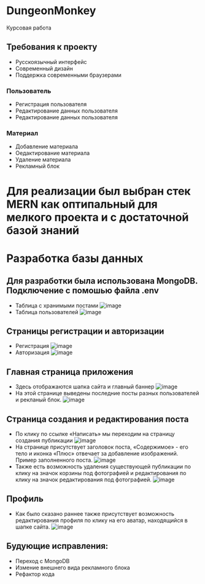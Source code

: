 # DungeonMonkey
Курсовая работа

## Требования к проекту
+ Русскоязычный интерфейс
+ Современный дизайн
+ Поддержка современными браузерами
### Пользователь
+ Регистрация пользователя
+ Редактирование данных пользователя
+ Редактирование данных пользователя
### Материал
+ Добавление материала
+ Оедактирование материала
+ Удаление материала
+ Рекламный блок

# Для реализации был выбран стек MERN как оптипальный для мелкого проекта и с достаточной базой знаний

# Разработка базы данных

## Для разработки была использована MongoDB. Подключение с помошью файла .env
+ Таблица с хранимыми постами
![image](https://user-images.githubusercontent.com/78948171/163335707-3f0cf731-45a4-4d19-ae85-52fcb23c5d12.png)
+ Таблица пользователей 
![image](https://user-images.githubusercontent.com/78948171/163335808-1aa655b5-8683-413d-8c25-dab95a41cb90.png)

## Страницы регистрации и авторизации
+ Регистрация
![image](https://user-images.githubusercontent.com/78948171/163336129-dc26c27a-c2d5-4ba5-81a0-9003599e19c7.png)
+ Авторизация
![image](https://user-images.githubusercontent.com/78948171/163336160-9e192817-3b44-424c-93d6-1b3908081704.png)

## Главная страница приложения
+ Здесь отображаются шапка сайта и главный баннер
![image](https://user-images.githubusercontent.com/78948171/163336327-5b1d85f5-2f88-4d89-8dd5-53c4d7b88479.png)
+ На этой странице выведены последние посты разных пользователей и рекланый блок.
![image](https://user-images.githubusercontent.com/78948171/163336536-cad7fcdd-ca53-4a9f-af2d-8c1128337d1a.png)

## Страница создания и редактирования поста
+ По клику по ссылке «Написать» мы переходим на страницу создания публикации
![image](https://user-images.githubusercontent.com/78948171/163337383-1ca3b7ac-2444-4393-abba-282e2c0074e5.png)
+ На странице присутствует заголовок поста, «Содержимое» - его тело и иконка «Плюс» отвечает за добавление изображений. Пример заполненного поста.
![image](https://user-images.githubusercontent.com/78948171/163337497-c2734787-d702-4bdc-b10e-7e60a3f9f637.png)
+ Также есть возможность удаления существующей публикации по клику на значок корзины под фотографией и редактирования по клику на значок редактирования под фотографией.
![image](https://user-images.githubusercontent.com/78948171/163337721-2af0c3de-ebb2-4346-9735-c7f3ecf0c20a.png)

## Профиль
+ Как было сказано раннее также присутствует возможность редактирования профиля по клику на его аватар, находящийся в шапке сайта.
![image](https://user-images.githubusercontent.com/78948171/163337956-61f2cbdb-4e84-4033-ada6-bac1b70cce0b.png)

## Будующие исправления:

+ Переход с MongoDB 
+ Измение внешнего вида рекламного блока
+ Рефактор кода
